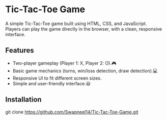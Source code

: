 # Tic-Tac-Toe Game

A simple Tic-Tac-Toe game built using HTML, CSS, and JavaScript.  
Players can play the game directly in the browser, with a clean, responsive interface.

## Features

- Two-player gameplay (Player 1: X, Player 2: O).🎮
- Basic game mechanics (turns, win/loss detection, draw detection).💻
- Responsive UI to fit different screen sizes.
- Simple and user-friendly interface.😃
## Installation
 git clone https://github.com/Swapneel14/Tic-Tac-Toe-Game.git


